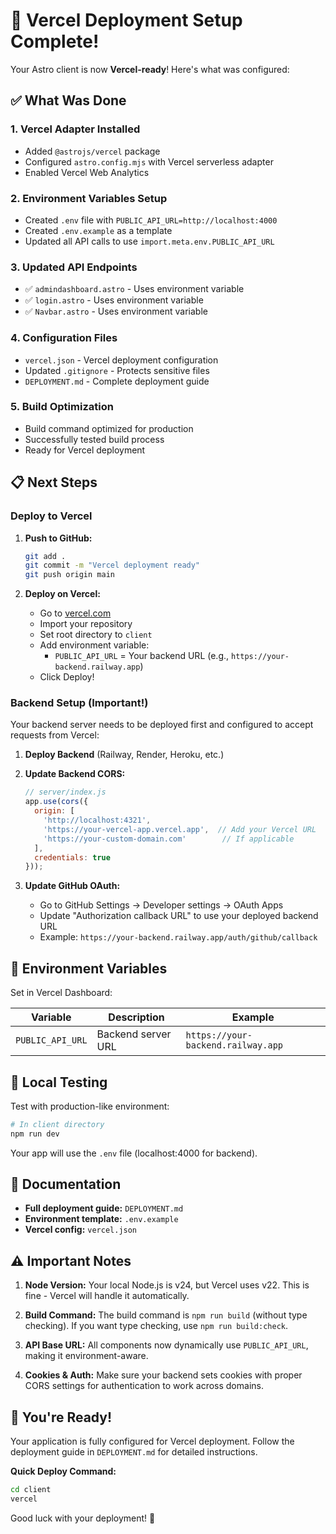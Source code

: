# 🚀 Vercel Deployment Setup Complete!

Your Astro client is now **Vercel-ready**! Here's what was configured:

## ✅ What Was Done

### 1. **Vercel Adapter Installed**
   - Added `@astrojs/vercel` package
   - Configured `astro.config.mjs` with Vercel serverless adapter
   - Enabled Vercel Web Analytics

### 2. **Environment Variables Setup**
   - Created `.env` file with `PUBLIC_API_URL=http://localhost:4000`
   - Created `.env.example` as a template
   - Updated all API calls to use `import.meta.env.PUBLIC_API_URL`

### 3. **Updated API Endpoints**
   - ✅ `admindashboard.astro` - Uses environment variable
   - ✅ `login.astro` - Uses environment variable
   - ✅ `Navbar.astro` - Uses environment variable

### 4. **Configuration Files**
   - `vercel.json` - Vercel deployment configuration
   - Updated `.gitignore` - Protects sensitive files
   - `DEPLOYMENT.md` - Complete deployment guide

### 5. **Build Optimization**
   - Build command optimized for production
   - Successfully tested build process
   - Ready for Vercel deployment

## 📋 Next Steps

### **Deploy to Vercel**

1. **Push to GitHub:**
   ```bash
   git add .
   git commit -m "Vercel deployment ready"
   git push origin main
   ```

2. **Deploy on Vercel:**
   - Go to [vercel.com](https://vercel.com)
   - Import your repository
   - Set root directory to `client`
   - Add environment variable:
     - `PUBLIC_API_URL` = Your backend URL (e.g., `https://your-backend.railway.app`)
   - Click Deploy!

### **Backend Setup (Important!)**

Your backend server needs to be deployed first and configured to accept requests from Vercel:

1. **Deploy Backend** (Railway, Render, Heroku, etc.)

2. **Update Backend CORS:**
   ```javascript
   // server/index.js
   app.use(cors({
     origin: [
       'http://localhost:4321',
       'https://your-vercel-app.vercel.app',  // Add your Vercel URL
       'https://your-custom-domain.com'        // If applicable
     ],
     credentials: true
   }));
   ```

3. **Update GitHub OAuth:**
   - Go to GitHub Settings → Developer settings → OAuth Apps
   - Update "Authorization callback URL" to use your deployed backend URL
   - Example: `https://your-backend.railway.app/auth/github/callback`

## 🔐 Environment Variables

Set in Vercel Dashboard:

| Variable | Description | Example |
|----------|-------------|---------|
| `PUBLIC_API_URL` | Backend server URL | `https://your-backend.railway.app` |

## 🧪 Local Testing

Test with production-like environment:

```bash
# In client directory
npm run dev
```

Your app will use the `.env` file (localhost:4000 for backend).

## 📖 Documentation

- **Full deployment guide:** `DEPLOYMENT.md`
- **Environment template:** `.env.example`
- **Vercel config:** `vercel.json`

## ⚠️ Important Notes

1. **Node Version:** Your local Node.js is v24, but Vercel uses v22. This is fine - Vercel will handle it automatically.

2. **Build Command:** The build command is `npm run build` (without type checking). If you want type checking, use `npm run build:check`.

3. **API Base URL:** All components now dynamically use `PUBLIC_API_URL`, making it environment-aware.

4. **Cookies & Auth:** Make sure your backend sets cookies with proper CORS settings for authentication to work across domains.

## 🎉 You're Ready!

Your application is fully configured for Vercel deployment. Follow the deployment guide in `DEPLOYMENT.md` for detailed instructions.

**Quick Deploy Command:**
```bash
cd client
vercel
```

Good luck with your deployment! 🚀
